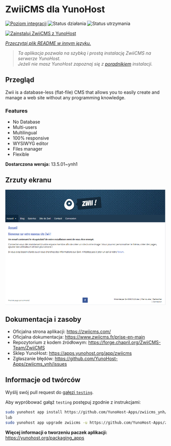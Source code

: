 <!--
To README zostało automatycznie wygenerowane przez <https://github.com/YunoHost/apps/tree/master/tools/readme_generator>
Nie powinno być ono edytowane ręcznie.
-->

# ZwiiCMS dla YunoHost

[![Poziom integracji](https://apps.yunohost.org/badge/integration/zwiicms)](https://ci-apps.yunohost.org/ci/apps/zwiicms/)
![Status działania](https://apps.yunohost.org/badge/state/zwiicms)
![Status utrzymania](https://apps.yunohost.org/badge/maintained/zwiicms)

[![Zainstaluj ZwiiCMS z YunoHost](https://install-app.yunohost.org/install-with-yunohost.svg)](https://install-app.yunohost.org/?app=zwiicms)

*[Przeczytaj plik README w innym języku.](./ALL_README.md)*

> *Ta aplikacja pozwala na szybką i prostą instalację ZwiiCMS na serwerze YunoHost.*  
> *Jeżeli nie masz YunoHost zapoznaj się z [poradnikiem](https://yunohost.org/install) instalacji.*

## Przegląd

Zwii is a database-less (flat-file) CMS that allows you to easily create and manage a web site without any programming knowledge.

### Features

- No Database
- Multi-users
- Multilingual
- 100% responsive
- WYSIWYG editor
- Files manager
- Flexible


**Dostarczona wersja:** 13.5.01~ynh1

## Zrzuty ekranu

![Zrzut ekranu z ZwiiCMS](./doc/screenshots/dashboard.png)

## Dokumentacja i zasoby

- Oficjalna strona aplikacji: <https://zwiicms.com/>
- Oficjalna dokumentacja: <https://www.zwiicms.fr/prise-en-main>
- Repozytorium z kodem źródłowym: <https://forge.chapril.org/ZwiiCMS-Team/ZwiiCMS>
- Sklep YunoHost: <https://apps.yunohost.org/app/zwiicms>
- Zgłaszanie błędów: <https://github.com/YunoHost-Apps/zwiicms_ynh/issues>

## Informacje od twórców

Wyślij swój pull request do [gałęzi `testing`](https://github.com/YunoHost-Apps/zwiicms_ynh/tree/testing).

Aby wypróbować gałąź `testing` postępuj zgodnie z instrukcjami:

```bash
sudo yunohost app install https://github.com/YunoHost-Apps/zwiicms_ynh/tree/testing --debug
lub
sudo yunohost app upgrade zwiicms -u https://github.com/YunoHost-Apps/zwiicms_ynh/tree/testing --debug
```

**Więcej informacji o tworzeniu paczek aplikacji:** <https://yunohost.org/packaging_apps>
